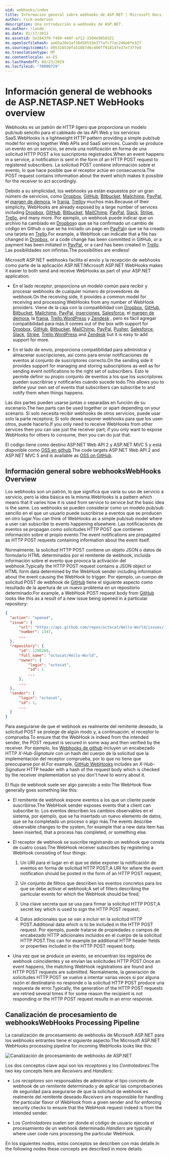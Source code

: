 ```yaml
---
uid: webhooks/index
title: Información general sobre webhooks de ASP.NET | Microsoft Docs
author: rick-anderson
description: Una introducción a webhooks de ASP.NET.
ms.author: riande
ms.date: 01/17/2012
ms.assetid: 5e2843f0-f499-448f-a712-33d4e9858321
ms.openlocfilehash: aa65a20e1af16d58533e37fafc77ac246e0fe327
ms.sourcegitcommit: b95316530fa51087d6c400ff91814fe37e73f7e8
ms.translationtype: MT
ms.contentlocale: es-ES
ms.lasthandoff: 08/23/2019
ms.locfileid: "70000729"
---
```

# <a name="aspnet-webhooks-overview"></a><span data-ttu-id="f50ce-103">Información general de webhooks de ASP.NET</span><span class="sxs-lookup"><span data-stu-id="f50ce-103">ASP.NET WebHooks overview</span></span>

<span data-ttu-id="f50ce-104">Webhooks es un patrón de HTTP ligero que proporciona un modelo pub/sub sencillo para el cableado de las API Web y los servicios SaaS.</span><span class="sxs-lookup"><span data-stu-id="f50ce-104">WebHooks is a lightweight HTTP pattern providing a simple pub/sub model for wiring together Web APIs and SaaS services.</span></span> <span data-ttu-id="f50ce-105">Cuando se produce un evento en un servicio, se envía una notificación en forma de una solicitud HTTP POST a los suscriptores registrados.</span><span class="sxs-lookup"><span data-stu-id="f50ce-105">When an event happens in a service, a notification is sent in the form of an HTTP POST request to registered subscribers.</span></span> <span data-ttu-id="f50ce-106">La solicitud POST contiene información sobre el evento, lo que hace posible que el receptor actúe en consecuencia.</span><span class="sxs-lookup"><span data-stu-id="f50ce-106">The POST request contains information about the event which makes it possible for the receiver to act accordingly.</span></span>

<span data-ttu-id="f50ce-107">Debido a su simplicidad, los webhooks ya están expuestos por un gran número de servicios, como [Dropbox](http://dropbox.com/), [GitHub](http://www.github.com/), [Bitbucket](https://bitbucket.org/), [Mailchimp](http://www.mailchimp.com/), [PayPal](http://www.paypal.com/), el [margen de demora](http://www.slack.com), la [franja](http://www.stripe.com), [Trello](http://www.trello.com/)y muchos más.</span><span class="sxs-lookup"><span data-stu-id="f50ce-107">Because of their simplicity, WebHooks are already exposed by a large number of services including [Dropbox](http://dropbox.com/), [GitHub](http://www.github.com/), [Bitbucket](https://bitbucket.org/), [MailChimp](http://www.mailchimp.com/), [PayPal](http://www.paypal.com/), [Slack](http://www.slack.com), [Stripe](http://www.stripe.com), [Trello](http://www.trello.com/), and many more.</span></span> <span data-ttu-id="f50ce-108">Por ejemplo, un webhook puede indicar que un archivo ha cambiado en [Dropbox](http://dropbox.com/)o que se ha confirmado un cambio de código en Github o que se ha iniciado un pago en [PayPal](http://www.paypal.com/)o que se ha creado una tarjeta en [Trello](http://www.trello.com/).</span><span class="sxs-lookup"><span data-stu-id="f50ce-108">For example, a WebHook can indicate that a file has changed in [Dropbox](http://dropbox.com/), or a code change has been committed in GitHub, or a payment has been initiated in [PayPal](http://www.paypal.com/), or a card has been created in [Trello](http://www.trello.com/).</span></span> <span data-ttu-id="f50ce-109">Las posibilidades son infinitas.</span><span class="sxs-lookup"><span data-stu-id="f50ce-109">The possibilities are endless!</span></span>

<span data-ttu-id="f50ce-110">Microsoft ASP.NET webhooks facilita el envío y la recepción de webhooks como parte de la aplicación ASP.NET:</span><span class="sxs-lookup"><span data-stu-id="f50ce-110">Microsoft ASP.NET WebHooks makes it easier to both send and receive WebHooks as part of your ASP.NET application:</span></span>

* <span data-ttu-id="f50ce-111">En el lado receptor, proporciona un modelo común para recibir y procesar webhooks de cualquier número de proveedores de webhook.</span><span class="sxs-lookup"><span data-stu-id="f50ce-111">On the receiving side, it provides a common model for receiving and processing WebHooks from any number of WebHook providers.</span></span> <span data-ttu-id="f50ce-112">Viene de la caja con la compatibilidad con [Dropbox](http://dropbox.com/), [GitHub](http://www.github.com/), [Bitbucket](https://bitbucket.org/), [Mailchimp](http://www.mailchimp.com/), [PayPal](http://www.paypal.com/), [inserciones](http://www.pusher.com), [Salesforce](http://www.salesforce.com), el [margen de demora](http://www.slack.com), la [franja](http://www.stripe.com), [Trello](http://www.trello.com/),[WordPress](http://www.wordpress.com) y [Zendesk](https://www.zendesk.com/) , pero es fácil agregar compatibilidad para más.</span><span class="sxs-lookup"><span data-stu-id="f50ce-112">It comes out of the box with support for [Dropbox](http://dropbox.com/), [GitHub](http://www.github.com/), [Bitbucket](https://bitbucket.org/), [MailChimp](http://www.mailchimp.com/), [PayPal](http://www.paypal.com/), [Pusher](http://www.pusher.com), [Salesforce](http://www.salesforce.com), [Slack](http://www.slack.com), [Stripe](http://www.stripe.com), [Trello](http://www.trello.com/),[WordPress](http://www.wordpress.com) and [Zendesk](https://www.zendesk.com/) but it is easy to add support for more.</span></span>

* <span data-ttu-id="f50ce-113">En el lado de envío, proporciona compatibilidad para administrar y almacenar suscripciones, así como para enviar notificaciones de eventos al conjunto de suscriptores correcto.</span><span class="sxs-lookup"><span data-stu-id="f50ce-113">On the sending side it provides support for managing and storing subscriptions as well as for sending event notifications to the right set of subscribers.</span></span> <span data-ttu-id="f50ce-114">Esto le permite definir su propio conjunto de eventos a los que los suscriptores pueden suscribirse y notificarles cuándo sucede todo.</span><span class="sxs-lookup"><span data-stu-id="f50ce-114">This allows you to define your own set of events that subscribers can subscribe to and notify them when things happens.</span></span>

<span data-ttu-id="f50ce-115">Las dos partes pueden usarse juntas o separadas en función de su escenario.</span><span class="sxs-lookup"><span data-stu-id="f50ce-115">The two parts can be used together or apart depending on your scenario.</span></span> <span data-ttu-id="f50ce-116">Si solo necesita recibir webhooks de otros servicios, puede usar solo la parte receptora; Si solo desea exponer webhooks para que los usen otros, puede hacerlo.</span><span class="sxs-lookup"><span data-stu-id="f50ce-116">If you only need to receive WebHooks from other services then you can use just the receiver part; if you only want to expose WebHooks for others to consume, then you can do just that.</span></span>

<span data-ttu-id="f50ce-117">El código tiene como destino ASP.NET Web API 2 y ASP.NET MVC 5 y está disponible como [OSS en github](https://github.com/aspnet/WebHooks).</span><span class="sxs-lookup"><span data-stu-id="f50ce-117">The code targets ASP.NET Web API 2 and ASP.NET MVC 5 and is available as [OSS on GitHub](https://github.com/aspnet/WebHooks).</span></span>

## <a name="webhooks-overview"></a><span data-ttu-id="f50ce-118">Información general sobre webhooks</span><span class="sxs-lookup"><span data-stu-id="f50ce-118">WebHooks Overview</span></span>

<span data-ttu-id="f50ce-119">Los webhooks son un patrón, lo que significa que varía su uso de servicio a servicio, pero la idea básica es la misma.</span><span class="sxs-lookup"><span data-stu-id="f50ce-119">WebHooks is a pattern which means that it varies how it is used from service to service but the basic idea is the same.</span></span> <span data-ttu-id="f50ce-120">Los webhooks se pueden considerar como un modelo pub/sub sencillo en el que un usuario puede suscribirse a eventos que se producen en otro lugar.</span><span class="sxs-lookup"><span data-stu-id="f50ce-120">You can think of WebHooks as a simple pub/sub model where a user can subscribe to events happening elsewhere.</span></span> <span data-ttu-id="f50ce-121">Las notificaciones de eventos se propagan como solicitudes HTTP POST que contienen información sobre el propio evento.</span><span class="sxs-lookup"><span data-stu-id="f50ce-121">The event notifications are propagated as HTTP POST requests containing information about the event itself.</span></span>

<span data-ttu-id="f50ce-122">Normalmente, la solicitud HTTP POST contiene un objeto JSON o datos de formulario HTML determinados por el remitente de webhook, incluida información sobre el evento que provoca la activación del webhook.</span><span class="sxs-lookup"><span data-stu-id="f50ce-122">Typically the HTTP POST request contains a JSON object or HTML form data determined by the WebHook sender including information about the event causing the WebHook to trigger.</span></span> <span data-ttu-id="f50ce-123">Por ejemplo, un cuerpo de solicitud POST de webhook de [GitHub](http://www.github.com/) tiene el siguiente aspecto como resultado de la apertura de un nuevo problema en un repositorio determinado:</span><span class="sxs-lookup"><span data-stu-id="f50ce-123">For example, a WebHook POST request body from [GitHub](http://www.github.com/) looks like this as a result of a new issue being opened in a particular repository:</span></span>

```json
{
  "action": "opened",
  "issue": {
      "url": "https://api.github.com/repos/octocat/Hello-World/issues/1347",
      "number": 1347,
      ...
  },
  "repository": {
      "id": 1296269,
      "full_name": "octocat/Hello-World",
      "owner": {
          "login": "octocat",
          "id": 1
          ...
      },
      ...
  },
  "sender": {
      "login": "octocat",
      "id": 1,
      ...
  }
}
```

<span data-ttu-id="f50ce-124">Para asegurarse de que el webhook es realmente del remitente deseado, la solicitud POST se protege de algún modo y, a continuación, el receptor lo comprueba.</span><span class="sxs-lookup"><span data-stu-id="f50ce-124">To ensure that the WebHook is indeed from the intended sender, the POST request is secured in some way and then verified by the receiver.</span></span> <span data-ttu-id="f50ce-125">Por ejemplo, los [Webhooks de github](https://developer.github.com/webhooks/) incluyen un encabezado HTTP *X-Hub-Signature* con un hash del cuerpo de la solicitud que la implementación del receptor comprueba, por lo que no tiene que preocuparse por él.</span><span class="sxs-lookup"><span data-stu-id="f50ce-125">For example, [GitHub WebHooks](https://developer.github.com/webhooks/) includes an *X-Hub-Signature* HTTP header with a hash of the request body which is checked by the receiver implementation so you don't have to worry about it.</span></span>

<span data-ttu-id="f50ce-126">El flujo de webhook suele ser algo parecido a esto:</span><span class="sxs-lookup"><span data-stu-id="f50ce-126">The WebHook flow generally goes something like this:</span></span>

* <span data-ttu-id="f50ce-127">El remitente de webhook expone eventos a los que un cliente puede suscribirse.</span><span class="sxs-lookup"><span data-stu-id="f50ce-127">The WebHook sender exposes events that a client can subscribe to.</span></span> <span data-ttu-id="f50ce-128">Los eventos describen los cambios observables en el sistema, por ejemplo, que se ha insertado un nuevo elemento de datos, que se ha completado un proceso o algo más.</span><span class="sxs-lookup"><span data-stu-id="f50ce-128">The events describe observable changes to the system, for example that a new data item has been inserted, that a process has completed, or something else.</span></span>

* <span data-ttu-id="f50ce-129">El receptor de webhook se suscribe registrando un webhook que consta de cuatro cosas:</span><span class="sxs-lookup"><span data-stu-id="f50ce-129">The WebHook receiver subscribes by registering a WebHook consisting of four things:</span></span>

     1. <span data-ttu-id="f50ce-130">Un URI para el lugar en el que se debe exponer la notificación de eventos en forma de solicitud HTTP POST;</span><span class="sxs-lookup"><span data-stu-id="f50ce-130">A URI for where the event notification should be posted in the form of an HTTP POST request;</span></span>

     2. <span data-ttu-id="f50ce-131">Un conjunto de filtros que describen los eventos concretos para los que se debe activar el webhook;</span><span class="sxs-lookup"><span data-stu-id="f50ce-131">A set of filters describing the particular events for which the WebHook should be fired;</span></span>

     3. <span data-ttu-id="f50ce-132">Una clave secreta que se usa para firmar la solicitud HTTP POST;</span><span class="sxs-lookup"><span data-stu-id="f50ce-132">A secret key which is used to sign the HTTP POST request;</span></span>

     4. <span data-ttu-id="f50ce-133">Datos adicionales que se van a incluir en la solicitud HTTP POST.</span><span class="sxs-lookup"><span data-stu-id="f50ce-133">Additional data which is to be included in the HTTP POST request.</span></span> <span data-ttu-id="f50ce-134">Por ejemplo, puede tratarse de propiedades o campos de encabezado HTTP adicionales incluidos en el cuerpo de la solicitud HTTP POST.</span><span class="sxs-lookup"><span data-stu-id="f50ce-134">This can for example be additional HTTP header fields or properties included in the HTTP POST request body.</span></span>

* <span data-ttu-id="f50ce-135">Una vez que se produce un evento, se encuentran los registros de webhook coincidentes y se envían las solicitudes HTTP POST.</span><span class="sxs-lookup"><span data-stu-id="f50ce-135">Once an event happens, the matching WebHook registrations are found and HTTP POST requests are submitted.</span></span> <span data-ttu-id="f50ce-136">Normalmente, la generación de solicitudes HTTP POST se vuelve a intentar varias veces si por alguna razón el destinatario no responde o la solicitud HTTP POST produce una respuesta de error.</span><span class="sxs-lookup"><span data-stu-id="f50ce-136">Typically, the generation of the HTTP POST requests are retried several times if for some reason the recipient is not responding or the HTTP POST request results in an error response.</span></span>

## <a name="webhooks-processing-pipeline"></a><span data-ttu-id="f50ce-137">Canalización de procesamiento de webhooks</span><span class="sxs-lookup"><span data-stu-id="f50ce-137">WebHooks Processing Pipeline</span></span>

<span data-ttu-id="f50ce-138">La canalización de procesamiento de webhooks de Microsoft ASP.NET para los webhooks entrantes tiene el siguiente aspecto:</span><span class="sxs-lookup"><span data-stu-id="f50ce-138">The Microsoft ASP.NET WebHooks processing pipeline for incoming WebHooks looks like this:</span></span>

![Canalización de procesamiento de webhooks de ASP.NET](_static/WebHookReceivers.png)

<span data-ttu-id="f50ce-140">Los dos conceptos clave aquí son los *receptores* y los *Controladores*:</span><span class="sxs-lookup"><span data-stu-id="f50ce-140">The two key concepts here are *Receivers* and *Handlers*:</span></span>

* <span data-ttu-id="f50ce-141">Los *receptores* son responsables de administrar el tipo concreto de webhook de un remitente determinado y de aplicar las comprobaciones de seguridad para asegurarse de que la solicitud de webhook es realmente del remitente deseado.</span><span class="sxs-lookup"><span data-stu-id="f50ce-141">*Receivers* are responsible for handling the particular flavor of WebHook from a given sender and for enforcing security checks to ensure that the WebHook request indeed is from the intended sender.</span></span>

* <span data-ttu-id="f50ce-142">Los *Controladores* suelen ser donde el código de usuario ejecuta el procesamiento de un webhook determinado.</span><span class="sxs-lookup"><span data-stu-id="f50ce-142">*Handlers* are typically where user code runs processing the particular WebHook.</span></span>

<span data-ttu-id="f50ce-143">En los siguientes nodos, estos conceptos se describen con más detalle.</span><span class="sxs-lookup"><span data-stu-id="f50ce-143">In the following nodes these concepts are described in more details.</span></span>
